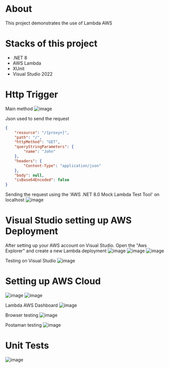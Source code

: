 # About
This project demonstrates the use of Lambda AWS

# Stacks of this project
- .NET 8
- AWS Lambda
- XUnit
- Visual Studio 2022

# Http Trigger
Main method
![image](https://github.com/user-attachments/assets/9de8d8d5-d5d7-45a6-9476-bdb39b73ca5d)

Json used to send the request
```json
{
    "resource": "/{proxy+}",
    "path": "/",
    "httpMethod": "GET",
    "queryStringParameters": {
        "name": "John"
    },
    "headers": {
        "Content-Type": "application/json"
    },
    "body": null,
    "isBase64Encoded": false
}
````

Sending the request using the 'AWS .NET 8.0 Mock Lambda Test Tool' on localhost
![image](https://github.com/user-attachments/assets/84dfe068-d7d6-4a4f-b4ab-b016bdfc709e)

# Visual Studio setting up AWS Deployment

After setting up your AWS account on Visual Studio. Open  the "Aws Explorer" and create a new Lambda deployment
![image](https://github.com/user-attachments/assets/4686a729-4ef5-418b-9a24-c41369d1fd2a)
![image](https://github.com/user-attachments/assets/eaf0817a-4698-4ae8-824c-898e67c73dff)
![image](https://github.com/user-attachments/assets/ac210bf3-5ee7-4bf7-bca9-16c456fb1a74)

Testing on Visual Studio
![image](https://github.com/user-attachments/assets/9a31f2ca-e247-417d-b321-ba6d96a70d54)

# Setting up AWS Cloud

![image](https://github.com/user-attachments/assets/99285728-10e5-427b-8c6b-0e7d8f8ae52c)
![image](https://github.com/user-attachments/assets/620562ea-2be2-472a-a4fa-751eb8065766)

Lambda AWS Dashboard
![image](https://github.com/user-attachments/assets/c6ff15a2-0de7-4f4e-81cd-28eb8046a498)

Browser testing
![image](https://github.com/user-attachments/assets/67257cfd-dfb4-43a8-a6e7-360907b8c118)

Postaman testing
![image](https://github.com/user-attachments/assets/b03c83e5-e78a-411b-8a41-08483c0cfe72)


# Unit Tests
![image](https://github.com/user-attachments/assets/88b71de4-612e-46d1-ba04-6df22215d17c)
